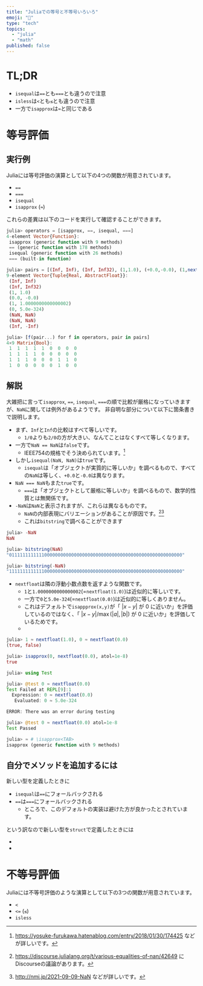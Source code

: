 ```yaml
---
title: "Juliaでの等号と不等号いろいろ"
emoji: "🟰"
type: "tech"
topics:
  - "julia"
  - "math"
published: false
---
```


# TL;DR
- `isequal`は`==`とも`===`とも違うので注意
- `isless`は`<`とも`≤`とも違うので注意
- 一方で`isapprox`は`≈`と同じである

# 等号評価
## 実行例
Juliaには等号評価の演算として以下の4つの関数が用意されています。

* `==`
* `===`
* `isequal`
* `isapprox` (`≈`)

これらの差異は以下のコードを実行して確認することができます。

```julia
julia> operators = [isapprox, ==, isequal, ===]
4-element Vector{Function}:
 isapprox (generic function with 9 methods)
 == (generic function with 178 methods)
 isequal (generic function with 26 methods)
 === (built-in function)

julia> pairs = [(Inf, Inf), (Inf, Inf32), (1,1.0), (+0.0,-0.0), (1,nextfloat(1.0)), (0,nextfloat(0.0)), (NaN, NaN), (NaN, -NaN), (Inf, -Inf)]
9-element Vector{Tuple{Real, AbstractFloat}}:
 (Inf, Inf)
 (Inf, Inf32)
 (1, 1.0)
 (0.0, -0.0)
 (1, 1.0000000000000002)
 (0, 5.0e-324)
 (NaN, NaN)
 (NaN, NaN)
 (Inf, -Inf)

julia> [f(pair...) for f in operators, pair in pairs]
4×9 Matrix{Bool}:
 1  1  1  1  1  0  0  0  0
 1  1  1  1  0  0  0  0  0
 1  1  1  0  0  0  1  1  0
 1  0  0  0  0  0  1  0  0
```

## 解説
大雑把に言って`isapprox`, `==`, `isequal`, `===`の順で比較が厳格になっていきますが、`NaN`に関しては例外があるようです。
非自明な部分について以下に箇条書きで説明します。

* まず、`Inf`と`Inf`の比較はすべて等しいです。
  * `1/0`よりも`2/0`の方が大きい、なんてことはなくすべて等しくなります。
* 一方で`NaN == NaN`は`false`です。
  * IEEE754の規格でそう決められています。[^1]
* しかし`isequal(NaN, NaN)`は`true`です。
  * `isequal`は「オブジェクトが実質的に等しいか」を調べるもので、すべての`NaN`は等しく、`+0.0`と`-0.0`は異なります。
* `NaN === NaN`もまた`true`です。
  * `===`は「オブジェクトとして厳格に等しいか」を調べるもので、数学的性質とは無関係です。
* `-NaN`は`NaN`と表示されますが、これらは異なるものです。
  * `NaN`の内部表現にバリエーションがあることが原因です。[^2][^3]
  * これは`bitstring`で調べることができます

```julia
julia> -NaN
NaN

julia> bitstring(NaN)
"0111111111111000000000000000000000000000000000000000000000000000"

julia> bitstring(-NaN)
"1111111111111000000000000000000000000000000000000000000000000000"
```

[^1]: https://yosuke-furukawa.hatenablog.com/entry/2018/01/30/174425 などが詳しいです。
[^2]: https://discourse.julialang.org/t/various-equalities-of-nan/42649 にDiscourseの議論があります。
[^3]: http://nmi.jp/2021-09-09-NaN などが詳しいです。

* `nextfloat`は隣の浮動小数点数を返すような関数です。
  * `1`と`1.0000000000000002`(=`nextfloat(1.0)`)は近似的に等しいです。
  * 一方で`0`と`5.0e-324`(=`nextfloat(0.0)`)は近似的に等しくありません。
  * これはデフォルトで`isappprox(x,y)`が「 $|x-y|$ が $0$ に近いか」を評価しているのではなく、「 $|x-y|/\max(|a|,|b|)$ が $0$ に近いか」を評価しているためです。
  * 

```julia
julia> 1 ≈ nextfloat(1.0), 0 ≈ nextfloat(0.0)
(true, false)

julia> isapprox(0, nextfloat(0.0), atol=1e-8)
true

julia> using Test

julia> @test 0 ≈ nextfloat(0.0)
Test Failed at REPL[9]:1
  Expression: 0 ≈ nextfloat(0.0)
   Evaluated: 0 ≈ 5.0e-324

ERROR: There was an error during testing

julia> @test 0 ≈ nextfloat(0.0) atol=1e-8
Test Passed

julia> ≈ # \isapprox<TAB>
isapprox (generic function with 9 methods)
```

## 自分でメソッドを追加するには
新しい型を定義したときに

* `isequal`は`==`にフォールバックされる
* `==`は`===`にフォールバックされる
  * ところで、このデフォルトの実装は避けた方が良かったとされています。

という訳なので新しい型を`struct`で定義したときには

* 
* 

# 不等号評価
Juliaには不等号評価のような演算として以下の3つの関数が用意されています。

* `<`
* `<=` (`≤`)
* `isless`
